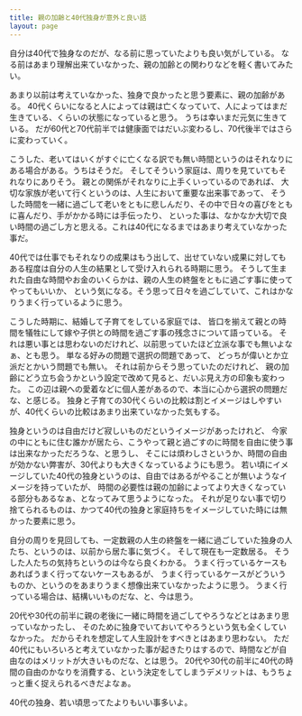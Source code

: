 ```yaml
---
title: 親の加齢と40代独身が意外と良い話
layout: page
---
```

自分は40代で独身なのだが、なる前に思っていたよりも良い気がしている。
なる前はあまり理解出来ていなかった、親の加齢との関わりなどを軽く書いてみたい。

あまり以前は考えていなかった、独身で良かったと思う要素に、親の加齢がある。
40代くらいになると人によっては親は亡くなっていて、人によってはまだ生きている、くらいの状態になっていると思う。
うちは幸いまだ元気に生きている。
だが60代と70代前半では健康面ではだいぶ変わるし、70代後半ではさらに変わっていく。

こうした、老いてはいくがすぐに亡くなる訳でも無い時間というのはそれなりにある場合がある。うちはそうだ。
そしてそういう家庭は、周りを見ていてもそれなりにありそう。
親との関係がそれなりに上手くいっているのであれば、
大切な家族が老いて行くというのは、人生において重要な出来事であって、
そうした時間を一緒に過ごして老いをともに悲しんだり、その中で日々の喜びをともに喜んだり、手がかかる時には手伝ったり、
といった事は、なかなか大切で良い時間の過ごし方と思える。これは40代になるまではあまり考えていなかった事だ。

40代では仕事でもそれなりの成果はもう出して、出せていない成果に対してもある程度は自分の人生の結果として受け入れられる時期に思う。
そうして生まれた自由な時間やお金のいくらかは、親の人生の終盤をともに過ごす事に使ってやってもいいか、
という気になる。そう思って日々を過ごしていて、これはかなりうまく行っているように思う。

こうした時期に、結婚して子育てをしている家庭では、
皆口を揃えて親との時間を犠牲にして嫁や子供との時間を過ごす事の残念さについて語っている。
それは悪い事とは思わないのだけれど、以前思っていたほど立派な事でも無いよなぁ、とも思う。
単なる好みの問題で選択の問題であって、
どっちが偉いとか立派だとかいう問題でも無い。
それは前からそう思っていたのだけれど、
親の加齢にどう立ち会うかという設定で改めて見ると、だいぶ見え方の印象も変わった。
この辺は親への愛着などに個人差があるので、本当に心から選択の問題だな、と感じる。
独身と子育ての30代くらいの比較は割とイメージはしやすいが、40代くらいの比較はあまり出来ていなかった気もする。

独身というのは自由だけど寂しいものだというイメージがあったけれど、
今家の中にともに住む誰かが居たら、こうやって親と過ごすのに時間を自由に使う事は出来なかっただろうな、と思うし、
そこには煩わしさというか、時間の自由が効かない弊害が、30代よりも大きくなっているようにも思う。
若い頃にイメージしていた40代の独身というのは、自由ではあるがやることが無いようなイメージを持っていたが、
時間の必要性は親の加齢によってより大きくなっている部分もあるなぁ、となってみて思うようになった。
それが足りない事で切り捨てられるものは、かつて40代の独身と家庭持ちをイメージしていた時には無かった要素に思う。

自分の周りを見回しても、一定数親の人生の終盤を一緒に過ごしていた独身の人たち、というのは、以前から居た事に気づく。
そして現在も一定数居る。
そうした人たちの気持ちというのは今なら良くわかる。
うまく行っているケースもあればうまく行ってないケースもあるが、
うまく行っているケースがどういうものか、というのをあまりうまく想像出来ていなかったように思う。
うまく行っている場合は、結構いいものだな、と、今は思う。

20代や30代の前半に親の老後に一緒に時間を過ごしてやろうなどとはあまり思っていなかったし、
そのために独身でいておいてやろうという気も全くしていなかった。
だからそれを想定して人生設計をすべきとはあまり思わない。
ただ40代にもいろいろと考えていなかった事が起きたりはするので、時間などが自由なのはメリットが大きいものだな、とは思う。
20代や30代の前半に40代の時間の自由のかなりを消費する、という決定をしてしまうデメリットは、もうちょっと重く捉えられるべきだよなぁ。

40代の独身、若い頃思ってたよりもいい事多いよ。